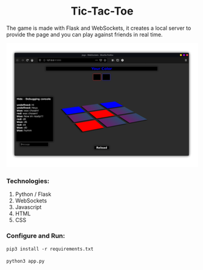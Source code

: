 <h1 align="center">Tic-Tac-Toe</h1>


The game is made with Flask and WebSockets, it creates a local server to provide the page and you can play against friends in real time.

![](img/img.png)

### Technologies:

1. Python / Flask
2. WebSockets
3. Javascript
4. HTML
5. CSS


### Configure and Run:
```
pip3 install -r requirements.txt

python3 app.py
```
